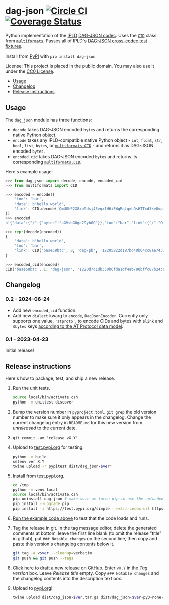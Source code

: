 dag-json [![Circle CI](https://circleci.com/gh/snarfed/dag-json.svg?style=svg)](https://circleci.com/gh/snarfed/dag-json) [![Coverage Status](https://coveralls.io/repos/github/snarfed/dag-json/badge.svg?branch=main)](https://coveralls.io/github/snarfed/dag-json?branch=master)
===

Python implementation of the [IPLD](https://ipld.io/) [DAG-JSON codec](https://ipld.io/docs/codecs/known/dag-json/). Uses the [`CID`](https://multiformats.readthedocs.io/en/latest/cid.html) class from [`multiformats`](https://multiformats.readthedocs.io/). Passes all of IPLD's [DAG-JSON cross-codec test fixtures](https://ipld.io/specs/codecs/dag-json/fixtures/cross-codec/).

Install from [PyPI](https://pypi.org/project/dag-json/) with `pip install dag-json`.

License: This project is placed in the public domain. You may also use it under the [CC0 License](https://creativecommons.org/publicdomain/zero/1.0/).

* [Usage](#usage)
* [Changelog](#changelog)
* [Release instructions](#release-instructions)


## Usage

The `dag_json` module has three functions:
* `decode` takes DAG-JSON encoded `bytes` and returns the corresponding native Python object.
* `encode` takes any IPLD-compatible native Python object - `int`, `float`, `str`, `bool`, `list`, `bytes`, or [`multiformats.CID`](https://multiformats.readthedocs.io/en/latest/cid.html) - and returns it as DAG-JSON encoded `bytes`.
* `encoded_cid` takes DAG-JSON encoded `bytes` and returns its corresponding [`multiformats.CID`](https://multiformats.readthedocs.io/en/latest/cid.html).

Here's example usage:

```py
>>> from dag_json import decode, encode, encoded_cid
>>> from multiformats import CID

>>> encoded = encode({
    'foo': 'bar',
    'data': b'hello world',
    'link': CID.decode('QmUGhP2X8xo9dsj45vqx1H6i5WqPqLqmLQsHTTxd3ke8mp'),
})
>>> encoded
b'{"data":{"/":{"bytes":"aGVsbG8gd29ybGQ"}},"foo":"bar","link":{"/":"QmUGhP2X8xo9dsj45vqx1H6i5WqPqLqmLQsHTTxd3ke8mp"}}'

>>> repr(decode(encoded))
{
    'data': b'hello world',
    'foo': 'bar',
    'link': CID('base58btc', 0, 'dag-pb', '12205822d187bd40b04cc8ae7437888ebf844efac1729e098c8816d585d0fcc42b5b'),
}

>>> encoded_cid(encoded)
CID('base58btc', 1, 'dag-json', '1220d7c1db350b6fda1df4ab788bffc87b24c68d05ddfb2c9ff6f2a4f9eb12236c31')
```


## Changelog

### 0.2 - 2024-06-24

* Add new `encoded_cid` function.
* Add new `dialect` kwarg to `encode`, `DagJsonEncoder`. Currently only supports one value, `'atproto'`, to encode CIDs and bytes with `$link` and `$bytes` keys [according to the AT Protocol data model](https://atproto.com/specs/data-model).

### 0.1 - 2023-04-23

Initial release!


## Release instructions

Here's how to package, test, and ship a new release.

1. Run the unit tests.

    ```sh
    source local/bin/activate.csh
    python -m unittest discover
    ```
1. Bump the version number in `pyproject.toml`. `git grep` the old version number to make sure it only appears in the changelog. Change the current changelog entry in `README.md` for this new version from _unreleased_ to the current date.
1. `git commit -am 'release vX.Y'`
1. Upload to [test.pypi.org](https://test.pypi.org/) for testing.

    ```sh
    python -m build
    setenv ver X.Y
    twine upload -r pypitest dist/dag_json-$ver*
    ```
1. Install from test.pypi.org.

    ```sh
    cd /tmp
    python -m venv local
    source local/bin/activate.csh
    pip uninstall dag-json # make sure we force pip to use the uploaded version
    pip install --upgrade pip
    pip install -i https://test.pypi.org/simple --extra-index-url https://pypi.org/simple dag-json==$ver
    ```
1. [Run the example code above](#usage) to test that the code loads and runs.
1. Tag the release in git. In the tag message editor, delete the generated comments at bottom, leave the first line blank (to omit the release "title" in github), put `### Notable changes` on the second line, then copy and paste this version's changelog contents below it.

    ```sh
    git tag -a v$ver --cleanup=verbatim
    git push && git push --tags
    ```
1. [Click here to draft a new release on GitHub.](https://github.com/snarfed/dag-json/releases/new) Enter `vX.Y` in the _Tag version_ box. Leave _Release title_ empty. Copy `### Notable changes` and the changelog contents into the description text box.
1. Upload to [pypi.org](https://pypi.org/)!

    ```sh
    twine upload dist/dag_json-$ver.tar.gz dist/dag_json-$ver-py3-none-any.whl
    ```

